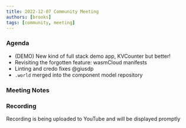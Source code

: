 ```yaml
---
title: 2022-12-07 Community Meeting
authors: [brooks]
tags: [community, meeting]
---
```


### Agenda

- (DEMO) New kind of full stack demo app, KVCounter but better!
- Revisiting the forgotten feature: wasmCloud manifests
- Linting and credo fixes @giusdp
- `.world` merged into the component model repository

<!--truncate-->

### Meeting Notes

### Recording

Recording is being uploaded to YouTube and will be displayed promptly
